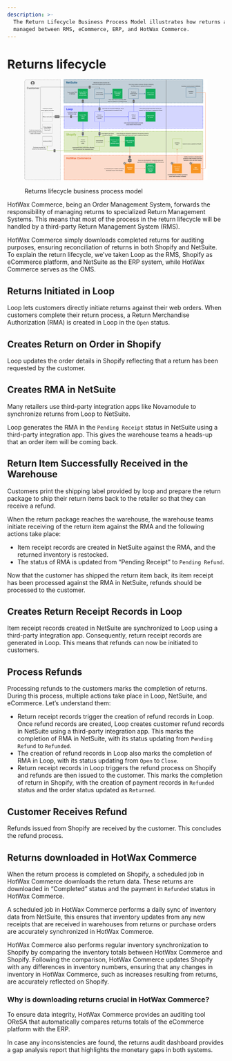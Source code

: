 ```yaml
---
description: >-
  The Return Lifecycle Business Process Model illustrates how returns are
  managed between RMS, eCommerce, ERP, and HotWax Commerce.
---
```


# Returns lifecycle

<figure><img src="../.gitbook/assets/returns bpm.png" alt=""><figcaption><p>Returns lifecycle business process model</p></figcaption></figure>

HotWax Commerce, being an Order Management System, forwards the responsibility of managing returns to specialized Return Management Systems. This means that most of the process in the return lifecycle will be handled by a third-party Return Management System (RMS).

HotWax Commerce simply downloads completed returns for auditing purposes, ensuring reconciliation of returns in both Shopify and NetSuite. To explain the return lifecycle, we've taken Loop as the RMS, Shopify as eCommerce platform, and NetSuite as the ERP system, while HotWax Commerce serves as the OMS.

## Returns Initiated in Loop

Loop lets customers directly initiate returns against their web orders. When customers complete their return process, a Return Merchandise Authorization (RMA) is created in Loop in the `Open` status.

## Creates Return on Order in Shopify

Loop updates the order details in Shopify reflecting that a return has been requested by the customer.

## Creates RMA in NetSuite

Many retailers use third-party integration apps like Novamodule to synchronize returns from Loop to NetSuite.

Loop generates the RMA in the `Pending Receipt` status in NetSuite using a third-party integration app. This gives the warehouse teams a heads-up that an order item will be coming back.

## Return Item Successfully Received in the Warehouse

Customers print the shipping label provided by loop and prepare the return package to ship their return items back to the retailer so that they can receive a refund.

When the return package reaches the warehouse, the warehouse teams initiate receiving of the return item against the RMA and the following actions take place:

* Item receipt records are created in NetSuite against the RMA, and the returned inventory is restocked.
* The status of RMA is updated from “Pending Receipt” to `Pending Refund`.

Now that the customer has shipped the return item back, its item receipt has been processed against the RMA in NetSuite, refunds should be processed to the customer.

## Creates Return Receipt Records in Loop

Item receipt records created in NetSuite are synchronized to Loop using a third-party integration app. Consequently, return receipt records are generated in Loop. This means that refunds can now be initiated to customers.

## Process Refunds

Processing refunds to the customers marks the completion of returns. During this process, multiple actions take place in Loop, NetSuite, and eCommerce. Let’s understand them:

* Return receipt records trigger the creation of refund records in Loop. Once refund records are created, Loop creates customer refund records in NetSuite using a third-party integration app. This marks the completion of RMA in NetSuite, with its status updating from `Pending Refund` to `Refunded`.
* The creation of refund records in Loop also marks the completion of RMA in Loop, with its status updating from `Open` to `Close`.
* Return receipt records in Loop triggers the refund process on Shopify and refunds are then issued to the customer. This marks the completion of return in Shopify, with the creation of payment records in `Refunded` status and the order status updated as `Returned`.

## Customer Receives Refund

Refunds issued from Shopify are received by the customer. This concludes the refund process.

## Returns downloaded in HotWax Commerce

When the return process is completed on Shopify, a scheduled job in HotWax Commerce downloads the return data. These returns are downloaded in “Completed” status and the payment in `Refunded` status in HotWax Commerce.

A scheduled job in HotWax Commerce performs a daily sync of inventory data from NetSuite, this ensures that inventory updates from any new receipts that are received in warehouses from returns or purchase orders are accurately synchronized in HotWax Commerce.

HotWax Commerce also performs regular inventory synchronization to Shopify by comparing the inventory totals between HotWax Commerce and Shopify. Following the comparison, HotWax Commerce updates Shopify with any differences in inventory numbers, ensuring that any changes in inventory in HotWax Commerce, such as increases resulting from returns, are accurately reflected on Shopify.

### Why is downloading returns crucial in HotWax Commerce?

To ensure data integrity, HotWax Commerce provides an auditing tool OReSA that automatically compares returns totals of the eCommerce platform with the ERP.

In case any inconsistencies are found, the returns audit dashboard provides a gap analysis report that highlights the monetary gaps in both systems.

